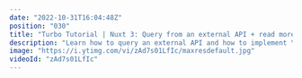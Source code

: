 ```yaml
---
date: "2022-10-31T16:04:48Z"
position: "030"
title: "Turbo Tutorial | Nuxt 3: Query from an external API + read more"
description: "Learn how to query an external API and how to implement \"read more\" functionality.\n\nFind the code for this tutorial here: https://github.com/Turbo-Tutorials/Nuxt3-turbos/tree/main/nuxt3-query-from-external-api\n\nVisit https://turbo-tutorials.dev/tutorials/nuxt-3-query-from-an-external-api-read-more/ for more info.\n\nBrowse more tutorials here: https://turbo-tutorials.dev"
image: "https://i.ytimg.com/vi/zAd7s01LfIc/maxresdefault.jpg"
videoId: "zAd7s01LfIc"
---
```


